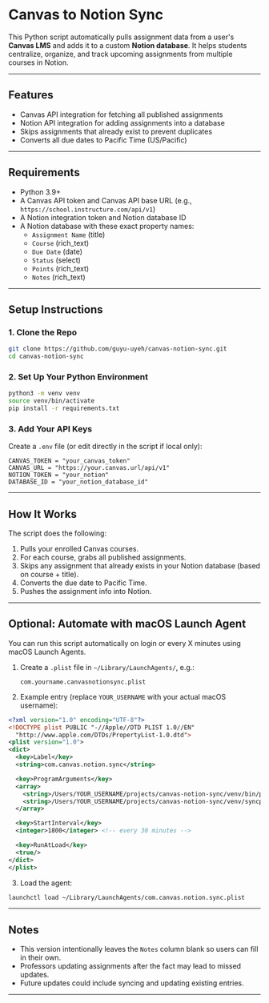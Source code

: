 # Canvas to Notion Sync

This Python script automatically pulls assignment data from a user's **Canvas LMS** and adds it to a custom **Notion database**. It helps students centralize, organize, and track upcoming assignments from multiple courses in Notion.

---

## Features

- Canvas API integration for fetching all published assignments  
- Notion API integration for adding assignments into a database  
- Skips assignments that already exist to prevent duplicates  
- Converts all due dates to Pacific Time (US/Pacific) 

---

## Requirements

- Python 3.9+
- A Canvas API token and Canvas API base URL (e.g., `https://school.instructure.com/api/v1`)
- A Notion integration token and Notion database ID
- A Notion database with these exact property names:
  - `Assignment Name` (title)
  - `Course` (rich_text)
  - `Due Date` (date)
  - `Status` (select)
  - `Points` (rich_text)
  - `Notes` (rich_text)

---

## Setup Instructions

### 1. Clone the Repo

```bash
git clone https://github.com/guyu-uyeh/canvas-notion-sync.git
cd canvas-notion-sync
```

### 2. Set Up Your Python Environment

```bash
python3 -m venv venv
source venv/bin/activate
pip install -r requirements.txt
```

### 3. Add Your API Keys

Create a `.env` file (or edit directly in the script if local only):

```
CANVAS_TOKEN = "your_canvas_token"
CANVAS_URL = "https://your.canvas.url/api/v1"
NOTION_TOKEN = "your_notion"
DATABASE_ID = "your_notion_database_id"
```

---

## How It Works

The script does the following:
1. Pulls your enrolled Canvas courses.
2. For each course, grabs all published assignments.
3. Skips any assignment that already exists in your Notion database (based on course + title).
4. Converts the due date to Pacific Time.
5. Pushes the assignment info into Notion.

---

## Optional: Automate with macOS Launch Agent

You can run this script automatically on login or every X minutes using macOS Launch Agents.

1. Create a `.plist` file in `~/Library/LaunchAgents/`, e.g.:
   ```
   com.yourname.canvasnotionsync.plist
   ```

2. Example entry (replace `YOUR_USERNAME` with your actual macOS username):

```xml
<?xml version="1.0" encoding="UTF-8"?>
<!DOCTYPE plist PUBLIC "-//Apple//DTD PLIST 1.0//EN" 
  "http://www.apple.com/DTDs/PropertyList-1.0.dtd">
<plist version="1.0">
<dict>
  <key>Label</key>
  <string>com.canvas.notion.sync</string>

  <key>ProgramArguments</key>
  <array>
    <string>/Users/YOUR_USERNAME/projects/canvas-notion-sync/venv/bin/python</string>
    <string>/Users/YOUR_USERNAME/projects/canvas-notion-sync/venv/syncproject/Main/canvas_notion_sync.py</string>
  </array>

  <key>StartInterval</key>
  <integer>1800</integer> <!-- every 30 minutes -->

  <key>RunAtLoad</key>
  <true/>
</dict>
</plist>
```

3. Load the agent:

```bash
launchctl load ~/Library/LaunchAgents/com.canvas.notion.sync.plist
```

---

## Notes

- This version intentionally leaves the `Notes` column blank so users can fill in their own.
- Professors updating assignments after the fact may lead to missed updates.
- Future updates could include syncing and updating existing entries.

---

